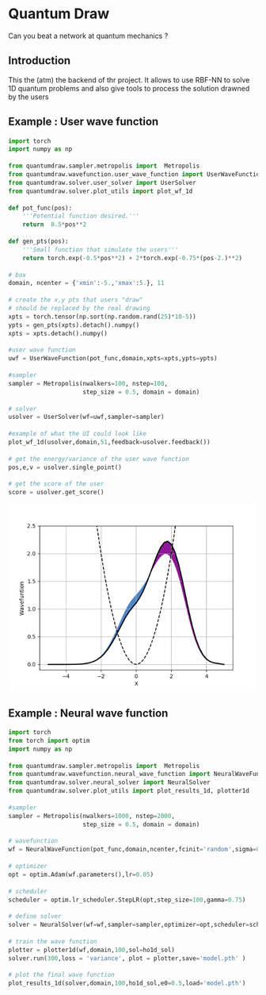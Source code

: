 # Quantum Draw

Can you beat a network at quantum mechanics ?

## Introduction

This the (atm) the backend of thr project. It allows to use RBF-NN to solve 1D quantum problems and also give tools to process the solution drawned by the users

## Example : User wave function

```python
import torch
import numpy as np

from quantumdraw.sampler.metropolis import  Metropolis
from quantumdraw.wavefunction.user_wave_function import UserWaveFunction
from quantumdraw.solver.user_solver import UserSolver
from quantumdraw.solver.plot_utils import plot_wf_1d

def pot_func(pos):
    '''Potential function desired.'''
    return  0.5*pos**2

def gen_pts(pos):
    '''Small function that simulate the users'''
    return torch.exp(-0.5*pos**2) + 2*torch.exp(-0.75*(pos-2.)**2)

# box
domain, ncenter = {'xmin':-5.,'xmax':5.}, 11

# create the x,y pts that users "draw"
# should be replaced by the real drawing
xpts = torch.tensor(np.sort(np.random.rand(25)*10-5))
ypts = gen_pts(xpts).detach().numpy()
xpts = xpts.detach().numpy()

#user wave function
uwf = UserWaveFunction(pot_func,domain,xpts=xpts,ypts=ypts)

#sampler
sampler = Metropolis(nwalkers=100, nstep=100, 
                     step_size = 0.5, domain = domain)

# solver
usolver = UserSolver(wf=uwf,sampler=sampler)

#example of what the UI could look like
plot_wf_1d(usolver,domain,51,feedback=usolver.feedback())

# get the energy/variance of the user wave function
pos,e,v = usolver.single_point()

# get the score of the user
score = usolver.get_score()
``` 

<p align="center">
<img src="./image/ui.png" title="possible UI">
</p>


## Example : Neural wave function

```python
import torch
from torch import optim
import numpy as np

from quantumdraw.sampler.metropolis import  Metropolis
from quantumdraw.wavefunction.neural_wave_function import NeuralWaveFunction
from quantumdraw.solver.neural_solver import NeuralSolver
from quantumdraw.solver.plot_utils import plot_results_1d, plotter1d

#sampler
sampler = Metropolis(nwalkers=1000, nstep=2000, 
                     step_size = 0.5, domain = domain)

# wavefunction
wf = NeuralWaveFunction(pot_func,domain,ncenter,fcinit='random',sigma=0.5)

# optimizer
opt = optim.Adam(wf.parameters(),lr=0.05)

# scheduler
scheduler = optim.lr_scheduler.StepLR(opt,step_size=100,gamma=0.75)

# define solver
solver = NeuralSolver(wf=wf,sampler=sampler,optimizer=opt,scheduler=scheduler)

# train the wave function
plotter = plotter1d(wf,domain,100,sol=ho1d_sol)
solver.run(300,loss = 'variance', plot = plotter,save='model.pth' )

# plot the final wave function 
plot_results_1d(solver,domain,100,ho1d_sol,e0=0.5,load='model.pth')
```




